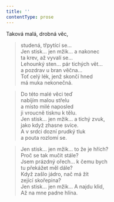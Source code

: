 ```yaml
---
title: ''
contentType: prose
---
```


Taková malá, drobná věc,

> studená, třpytící se…  
> Jen stisk… jen mžik… a nakonec  
> ta krev, až vyvalí se…  
> Lehounký sten… pár tichých vět…  
> a pozdrav u bran věčna…  
> Toť celý lék, jenž skončí hned  
> má muka nekonečná.

> Do této malé věci teď  
> nabíjím malou střelu  
> a místo milé naposled  
> ji vroucně tisknu k tělu.  
> Jen stisk… jen mžik… a tichý zvuk,  
> jako když zhasne svíce.  
> A v srdci dozní prudký tluk  
> a pouta rozlomí se.

> Jen stisk… jen mžik… to že je hřích?  
> Proč se tak mučit stále?  
> Jsem prázdný ořech… k čemu bych  
> tu překážet měl dále?  
> Když zašlo jádro, nač má žít  
> zející skořepina?  
> Jen stisk… jen mžik… A najdu klid,  
> Až na mne padne hlína.
